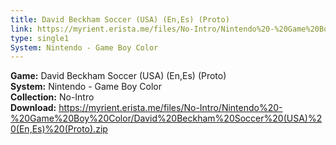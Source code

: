 ```yaml
---
title: David Beckham Soccer (USA) (En,Es) (Proto)
link: https://myrient.erista.me/files/No-Intro/Nintendo%20-%20Game%20Boy%20Color/David%20Beckham%20Soccer%20(USA)%20(En,Es)%20(Proto).zip
type: single1
System: Nintendo - Game Boy Color
---
```

<b>Game:</b> David Beckham Soccer (USA) (En,Es) (Proto)<br>
<b>System:</b> Nintendo - Game Boy Color<br>
<b>Collection:</b> No-Intro<br>
<b>Download:</b> https://myrient.erista.me/files/No-Intro/Nintendo%20-%20Game%20Boy%20Color/David%20Beckham%20Soccer%20(USA)%20(En,Es)%20(Proto).zip